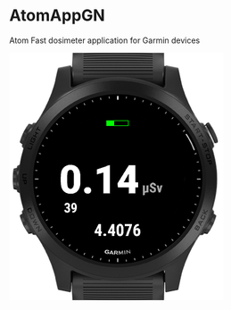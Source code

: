 # AtomAppGN
Atom Fast dosimeter application for Garmin devices

![Forerunner 945 view](docs/ScreenShot.png)

